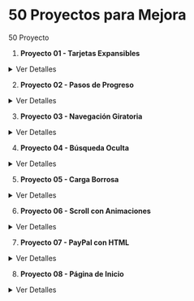 # 50 Proyectos para Mejora
50 Proyecto

1. **Proyecto 01 - Tarjetas Expansibles**
<details>
  <summary>Ver Detalles</summary>
  
  ![image](https://github.com/Bloddy20Moon/50-Ejercicios/assets/118792974/9b113493-f279-48a7-9239-e90b86e4c8c8)
  
  [Ver el video](https://github.com/Bloddy20Moon/50-Ejercicios/assets/118792974/da17ddf6-da36-43aa-b7a8-453f2e54e737)
</details>

2. **Proyecto 02 - Pasos de Progreso**
<details>
  <summary>Ver Detalles</summary>
  
  ![image](https://github.com/Bloddy20Moon/50-Ejercicios/assets/118792974/78eacffb-3aaa-495b-a74c-6ea78da0f7d4)
  
  [Ver el video](https://github.com/Bloddy20Moon/50-Ejercicios/assets/118792974/9b976a35-12d6-41e0-8672-7351ccb88cee)
</details>

3. **Proyecto 03 - Navegación Giratoria**
<details>
  <summary>Ver Detalles</summary>
  
  ![image](https://github.com/Bloddy20Moon/50-Ejercicios/assets/118792974/210d7b09-5eb2-4107-be0b-a7740e0b144a)
  
  [Ver el video](https://github.com/Bloddy20Moon/50-Ejercicios/assets/118792974/07d0a671-ae6e-4d8c-a76a-2fe179bec752)
</details>

4. **Proyecto 04 - Búsqueda Oculta**
<details>
  <summary>Ver Detalles</summary>
  
  ![image](https://github.com/Bloddy20Moon/50-Ejercicios/assets/118792974/012ae965-f938-4979-8849-53a877125a32)
  
  [Ver el video](https://github.com/Bloddy20Moon/50-Ejercicios/assets/118792974/5088997b-2a8b-42c9-abec-7fafaf0e2727)
</details>

5. **Proyecto 05 - Carga Borrosa**
<details>
  <summary>Ver Detalles</summary>
  
  ![image](https://github.com/Bloddy20Moon/50-Ejercicios/assets/118792974/aa894d5f-5f1d-4974-92fb-01094f360fee)
  

  [Ver el video](https://github.com/Bloddy20Moon/50-Ejercicios/assets/118792974/26f3576a-f7d1-4db0-b327-5258f0a8f17d)
</details>

6. **Proyecto 06 - Scroll con Animaciones**
<details>
  <summary>Ver Detalles</summary>

  ![image](https://github.com/Bloddy20Moon/50-Ejercicios/assets/118792974/9a3289b1-80d1-47b7-83c1-3b1538ffb5d5)
  
  [Ver el video](https://github.com/Bloddy20Moon/50-Ejercicios/assets/118792974/b97262c4-ec8f-4268-a44e-f063c26ff4e8)
</details>

7. **Proyecto 07 - PayPal con HTML**
<details>
  <summary>Ver Detalles</summary>
  
  ![image](https://github.com/Bloddy20Moon/50-Ejercicios/assets/118792974/0bb23207-fca6-484d-ba5c-4aab99c75b2a)
  
  [Ver el video](https://github.com/Bloddy20Moon/50-Ejercicios/assets/118792974/4d202ba8-af96-4cfb-8830-59c7bb1097eb)
</details>

8. **Proyecto 08 - Página de Inicio**
<details>
  <summary>Ver Detalles</summary>
  
  ![image](https://github.com/Bloddy20Moon/50-Ejercicios/assets/118792974/3108ec90-b777-4ecb-8e93-4038789a9dfa)

  
  [Ver el video](https://github.com/Bloddy20Moon/50-Ejercicios/assets/118792974/9033f078-176c-452a-81d1-48d304ef6896)
</details>

